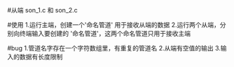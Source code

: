 #从端
son_1.c 和 son_2.c

#使用
1.运行主端，创建一个'命名管道' 用于接收从端的数据
2.运行两个从端，分别向终端输入要创建的 '命名管道'，这两个命名管道只用于接收主端

#bug
1.管道名字存在一个字符数组里，有重复的管道名
2.从端有空值的输出
3.输入的数据有长度限制
